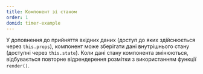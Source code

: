 ```yaml
---
title: Компонент зі станом
order: 1
domid: timer-example
---
```


У доповнення до прийняття вхідних даних (доступ до яких здійснюється через `this.props`), компонент може зберігати дані внутрішнього стану (доступні через `this.state`). Коли дані стану компонента змінюються, відбувається повторне відрендерення розмітки з використанням функції `render()`.
